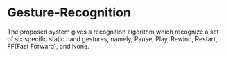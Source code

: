 # Gesture-Recognition
The proposed system gives a recognition algorithm which recognize a set of six specific static hand gestures, namely, Pause, Play, Rewind, Restart, FF(Fast Forward), and None.

